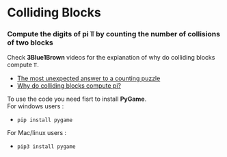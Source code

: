 # Colliding Blocks  

### Compute the digits of pi ⫪ by counting the number of collisions of two blocks  

Check **3Blue1Brown** videos for the explanation of why do colliding blocks compute ⫪.  
- [The most unexpected answer to a counting puzzle](https://www.youtube.com/watch?v=HEfHFsfGXjs)  
- [Why do colliding blocks compute pi?](https://www.youtube.com/watch?v=jsYwFizhncE)  

To use the code you need fisrt to install **PyGame**.  
For windows users :  
- `pip install pygame`  

For Mac/linux users :
- `pip3 install pygame`  


